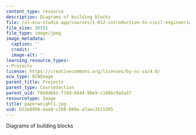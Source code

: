 ```yaml
---
content_type: resource
description: Diagrams of building blocks
file: /ol-ocw-studio-app/courses/1-012-introduction-to-civil-engineering-design-spring-2002/b32e8996daa9c250809aa7aac3515385_paperweight1.jpg
file_size: 36151
file_type: image/jpeg
image_metadata:
  caption: ''
  credit: ''
  image-alt: ''
learning_resource_types:
- Projects
license: https://creativecommons.org/licenses/by-nc-sa/4.0/
ocw_type: OCWImage
parent_title: Projects
parent_type: CourseSection
parent_uid: f8b0d6b1-f7dd-6844-98e9-c108bc9a5a37
resourcetype: Image
title: paperweight1.jpg
uid: b32e8996-daa9-c250-809a-a7aac3515385
---
```

Diagrams of building blocks